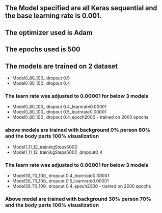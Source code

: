 ## The Model specified are all Keras sequential and the base learning rate is 0.001.
## The optimizer used is Adam
## The epochs used is 500
## The models are trained on 2 dataset 
* Model0_80_100_ dropout 0.5 
* Model0_80_100_ dropout 0.4
### The learn rate was adjusted to 0.00001 for below 3 models
* Model0_80_100_ dropout 0.4_learnrate0.00001
* Model0_80_100_ dropout 0.5_learnrate0.00001
* Model0_80_100_ dropout 0.4_epoch2000 - trained on 2000 epochs
### above models are trained with background 0% person 80% and the body parts 100% visualization
* Model1_11_12_trainingSteps500()
* Model1_11_12_trainingSteps500()_dropout0_4
### The learn rate was adjusted to 0.00001 for below 3 models
* Model30_70_100_ dropout 0.4_learnrate0.00001
* Model30_70_100_ dropout 0.5_learnrate0.00001
* Model30_70_100_ dropout 0.4_epoch2000 - trained on 2000 epochs
### Above model are trained with background 30% person 70% and the body parts 100% visualization
